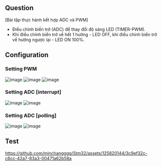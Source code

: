 ## Question
[Bài tập thực hành kết hợp ADC và PWM]

+ Điều chỉnh biến trở (ADC) để thay đổi độ sáng LED (TIMER-PWM). 
+ Khi điều chỉnh biến trở về hết 1 hướng - LED OFF, khi điều chỉnh biến trở về hướng ngược lại - LED ON 100%.
## Configuration
### Setting PWM
![image](https://github.com/minchangggg/Stm32/assets/125820144/e41b70f7-0905-4394-b5c1-abd7dba6ce92)
![image](https://github.com/minchangggg/Stm32/assets/125820144/d5fece16-a588-484f-b728-8879407875bc)
![image](https://github.com/minchangggg/Stm32/assets/125820144/09432bbc-0f38-455a-9eb2-4fb5e241606f)
### Setting ADC [interrupt]
![image](https://github.com/minchangggg/Stm32/assets/125820144/c9c02797-3289-4f94-ae51-223a35d0b79d)
![image](https://github.com/minchangggg/Stm32/assets/125820144/7a6a7eed-15bd-44b1-9077-cccbff0a3d14)
### Setting ADC [polling]
![image](https://github.com/minchangggg/Stm32/assets/125820144/88d277df-bd4b-419f-950d-2f0e50923e66)
![image](https://github.com/minchangggg/Stm32/assets/125820144/7a6a7eed-15bd-44b1-9077-cccbff0a3d14)
## Test 
https://github.com/minchangggg/Stm32/assets/125820144/3c9ef32c-c6cc-42a7-83a3-00471a62b58a
